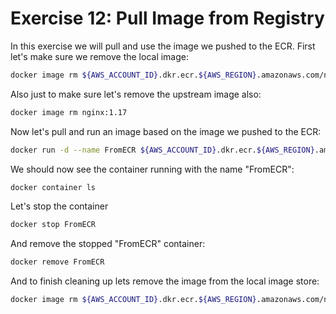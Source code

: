 # Exercise 12: Pull Image from Registry

In this exercise we will pull and use the image we pushed to the ECR.  First let's make sure we remove the local image:
~~~bash
docker image rm ${AWS_ACCOUNT_ID}.dkr.ecr.${AWS_REGION}.amazonaws.com/nginx:1.17
~~~

Also just to make sure let's remove the upstream image also:
~~~bash
docker image rm nginx:1.17
~~~

Now let's pull and run an image based on the image we pushed to the ECR:
~~~bash
docker run -d --name FromECR ${AWS_ACCOUNT_ID}.dkr.ecr.${AWS_REGION}.amazonaws.com/nginx:1.17
~~~

We should now see the container running with the name "FromECR":
~~~bash
docker container ls
~~~

Let's stop the container
~~~bash
docker stop FromECR
~~~

And remove the stopped "FromECR" container:
~~~bash
docker remove FromECR
~~~

And to finish cleaning up lets remove the image from the local image store:
~~~bash
docker image rm ${AWS_ACCOUNT_ID}.dkr.ecr.${AWS_REGION}.amazonaws.com/nginx:1.17
~~~
